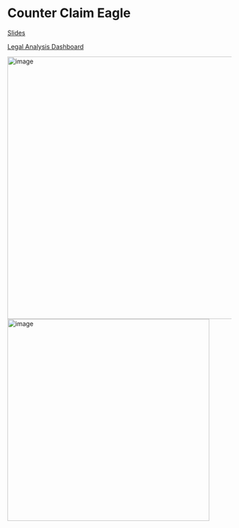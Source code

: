 # Counter Claim Eagle

[Slides](https://docs.google.com/presentation/d/1HfxUl-MJLR_6l6MBunIO475fa4koPYBZJX5pNw-7HTc/edit?usp=sharing)

[Legal Analysis Dashboard](https://v0-causation-chain-graph.vercel.app/)

<img width="590" alt="image" src="https://github.com/user-attachments/assets/83c65321-739d-4f7f-87fd-b70ffc895027" />

<img width="454" alt="image" src="https://github.com/user-attachments/assets/0421823f-7390-4bcc-9a69-a1670f0d09e2" />

